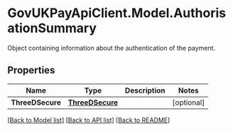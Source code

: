 # GovUKPayApiClient.Model.AuthorisationSummary
Object containing information about the authentication of the payment.

## Properties

Name | Type | Description | Notes
------------ | ------------- | ------------- | -------------
**ThreeDSecure** | [**ThreeDSecure**](ThreeDSecure.md) |  | [optional] 

[[Back to Model list]](../README.md#documentation-for-models) [[Back to API list]](../README.md#documentation-for-api-endpoints) [[Back to README]](../README.md)

